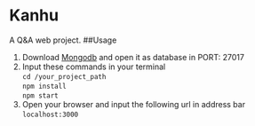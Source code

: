 # Kanhu
A Q&A web project.
##Usage
1. Download [Mongodb](https://www.mongodb.com/) and open it as database in PORT: 27017  
2. Input these commands in your terminal  
`cd /your_project_path`  
`npm install`  
`npm start`  
3. Open your browser and input the following url in address bar  
`localhost:3000`


